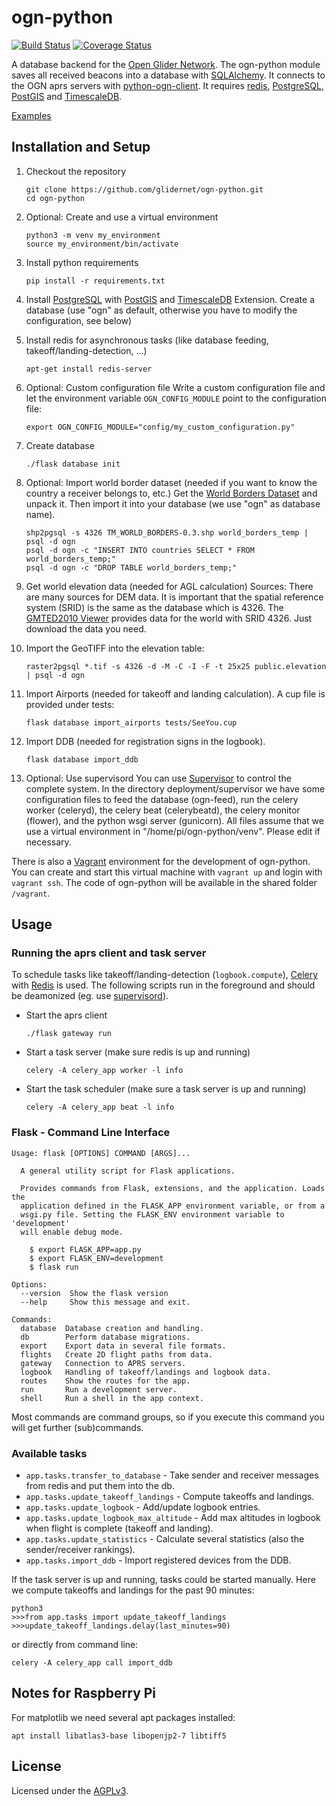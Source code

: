 # ogn-python

[![Build Status](https://travis-ci.org/glidernet/ogn-python.svg?branch=master)](https://travis-ci.org/glidernet/ogn-python)
[![Coverage Status](https://img.shields.io/coveralls/glidernet/ogn-python.svg)](https://coveralls.io/r/glidernet/ogn-python)

A database backend for the [Open Glider Network](http://wiki.glidernet.org/).
The ogn-python module saves all received beacons into a database with [SQLAlchemy](http://www.sqlalchemy.org/).
It connects to the OGN aprs servers with [python-ogn-client](https://github.com/glidernet/python-ogn-client).
It requires [redis](http://redis.io), [PostgreSQL](http://www.postgresql.org/), [PostGIS](http://www.postgis.net/) and [TimescaleDB](https://www.timescale.com).

[Examples](https://github.com/glidernet/ogn-python/wiki/Examples)


## Installation and Setup
1. Checkout the repository

    ```
    git clone https://github.com/glidernet/ogn-python.git
    cd ogn-python
    ```

2. Optional: Create and use a virtual environment
    ```
    python3 -m venv my_environment
    source my_environment/bin/activate
    ```

3. Install python requirements

    ```
    pip install -r requirements.txt
    ```

4. Install [PostgreSQL](http://www.postgresql.org/) with [PostGIS](http://www.postgis.net/) and [TimescaleDB](https://www.timescale.com) Extension.
    Create a database (use "ogn" as default, otherwise you have to modify the configuration, see below)

5.  Install redis for asynchronous tasks (like database feeding, takeoff/landing-detection, ...)

    ```
    apt-get install redis-server
    ```

6.	Optional: Custom configuration file
	Write a custom configuration file and let the environment variable `OGN_CONFIG_MODULE` point to the configuration file:

	```
	export OGN_CONFIG_MODULE="config/my_custom_configuration.py"
	```

7. Create database

    ```
    ./flask database init
    ```

8. Optional: Import world border dataset (needed if you want to know the country a receiver belongs to, etc.)
    Get the [World Borders Dataset](http://thematicmapping.org/downloads/world_borders.php) and unpack it.
    Then import it into your database (we use "ogn" as database name).
    
    ```
    shp2pgsql -s 4326 TM_WORLD_BORDERS-0.3.shp world_borders_temp | psql -d ogn
    psql -d ogn -c "INSERT INTO countries SELECT * FROM world_borders_temp;"
    psql -d ogn -c "DROP TABLE world_borders_temp;"
    ```
    
9. Get world elevation data (needed for AGL calculation)
	Sources: There are many sources for DEM data. It is important that the spatial reference system (SRID) is the same as the database which is 4326.
	The [GMTED2010 Viewer](https://topotools.cr.usgs.gov/gmted_viewer/viewer.htm) provides data for the world with SRID 4326. Just download the data you need.
    
    
10. Import the GeoTIFF into the elevation table:
    
    ```
    raster2pgsql *.tif -s 4326 -d -M -C -I -F -t 25x25 public.elevation | psql -d ogn
    ```

11. Import Airports (needed for takeoff and landing calculation). A cup file is provided under tests:
	
	```
	flask database import_airports tests/SeeYou.cup 
	```

12. Import DDB (needed for registration signs in the logbook).

	```
	flask database import_ddb
	```

13. Optional: Use supervisord
	You can use [Supervisor](http://supervisord.org/) to control the complete system. In the directory deployment/supervisor
	we have some configuration files to feed the database (ogn-feed), run the celery worker (celeryd), the celery beat
	(celerybeatd), the celery monitor (flower), and the python wsgi server (gunicorn). All files assume that
	we use a virtual environment in "/home/pi/ogn-python/venv". Please edit if necessary.

There is also a [Vagrant](https://www.vagrantup.com/) environment for the development of ogn-python.
You can create and start this virtual machine with `vagrant up` and login with `vagrant ssh`.
The code of ogn-python will be available in the shared folder `/vagrant`.

## Usage
### Running the aprs client and task server
To schedule tasks like takeoff/landing-detection (`logbook.compute`),
[Celery](http://www.celeryproject.org/) with [Redis](http://www.redis.io/) is used.
The following scripts run in the foreground and should be deamonized
(eg. use [supervisord](http://supervisord.org/)).

- Start the aprs client

  ```
  ./flask gateway run
  ```

- Start a task server (make sure redis is up and running)

  ```
  celery -A celery_app worker -l info
  ```

- Start the task scheduler (make sure a task server is up and running)

  ```
  celery -A celery_app beat -l info
  ```

### Flask - Command Line Interface
```
Usage: flask [OPTIONS] COMMAND [ARGS]...

  A general utility script for Flask applications.

  Provides commands from Flask, extensions, and the application. Loads the
  application defined in the FLASK_APP environment variable, or from a
  wsgi.py file. Setting the FLASK_ENV environment variable to 'development'
  will enable debug mode.

    $ export FLASK_APP=app.py
    $ export FLASK_ENV=development
    $ flask run

Options:
  --version  Show the flask version
  --help     Show this message and exit.

Commands:
  database  Database creation and handling.
  db        Perform database migrations.
  export    Export data in several file formats.
  flights   Create 2D flight paths from data.
  gateway   Connection to APRS servers.
  logbook   Handling of takeoff/landings and logbook data.
  routes    Show the routes for the app.
  run       Run a development server.
  shell     Run a shell in the app context.
```

Most commands are command groups, so if you execute this command you will get further (sub)commands.

### Available tasks

- `app.tasks.transfer_to_database` - Take sender and receiver messages from redis and put them into the db.
- `app.tasks.update_takeoff_landings` - Compute takeoffs and landings.
- `app.tasks.update_logbook` - Add/update logbook entries.
- `app.tasks.update_logbook_max_altitude` - Add max altitudes in logbook when flight is complete (takeoff and landing).
- `app.tasks.update_statistics` - Calculate several statistics (also the sender/receiver rankings).
- `app.tasks.import_ddb` - Import registered devices from the DDB.

If the task server is up and running, tasks could be started manually. Here we compute takeoffs and landings for the past 90 minutes:

```
python3
>>>from app.tasks import update_takeoff_landings
>>>update_takeoff_landings.delay(last_minutes=90)
```

or directly from command line:

```
celery -A celery_app call import_ddb
```

## Notes for Raspberry Pi
For matplotlib we need several apt packages installed:

```
apt install libatlas3-base libopenjp2-7 libtiff5
```

## License
Licensed under the [AGPLv3](LICENSE).

